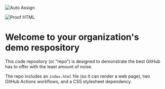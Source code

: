 ![Auto Assign](https://github.com/Devathon-2024-team5/demo-repository/actions/workflows/auto-assign.yml/badge.svg)

![Proof HTML](https://github.com/Devathon-2024-team5/demo-repository/actions/workflows/proof-html.yml/badge.svg)

# Welcome to your organization's demo respository
This code repository (or "repo") is designed to demonstrate the best GitHub has to offer with the least amount of noise.

The repo includes an `index.html` file (so it can render a web page), two GitHub Actions workflows, and a CSS stylesheet dependency.
